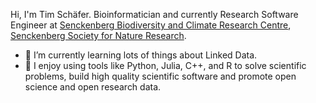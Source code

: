 Hi, I'm Tim Schäfer.
Bioinformatician and currently Research Software Engineer at [Senckenberg Biodiversity and Climate Research Centre](https://www.bik-f.de/), [Senckenberg Society for Nature Research](https://www.senckenberg.de).

- 🌱 I’m currently learning lots of things about Linked Data.
- :rocket: I enjoy using tools like Python, Julia, C++, and R to solve scientific problems, build high quality scientific software and promote open science and open research data.
